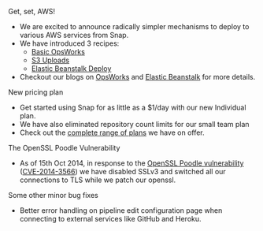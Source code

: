 Get, set, AWS!

* We are excited to announce radically simpler mechanisms to deploy to various AWS services from Snap.
* We have introduced 3 recipes:
  * [Basic OpsWorks](http://docs.snap-ci.com/deployments/aws-deployments/#using-opsworks-to-deploy-to-aws)
  * [S3 Uploads](http://docs.snap-ci.com/deployments/aws-deployments/#using-s3-to-deploy-to-aws)
  * [Elastic Beanstalk Deploy](http://docs.snap-ci.com/deployments/aws-deployments/#using-elastic-beanstalk-to-deploy-to-aws)
* Checkout our blogs on [OpsWorks](http://blog.snap-ci.com/blog/2014/10/15/aws-opsworks/) and [Elastic Beanstalk](http://blog.snap-ci.com/blog/2014/10/17/aws-elastic-beanstalk-revisited/) for more details.

New pricing plan

* Get started using Snap for as little as a $1/day with our new Individual plan.
* We have also eliminated repository count limits for our small team plan
* Check out the [complete range of plans](https://snap-ci.com/plans) we have on offer.

The OpenSSL Poodle Vulnerability

* As of 15th Oct 2014, in response to the [OpenSSL Poodle vulnerability](https://www.openssl.org/~bodo/ssl-poodle.pdf) ([CVE-2014-3566](http://cve.mitre.org/cgi-bin/cvename.cgi?name=CVE-2014-3566)) we have disabled SSLv3 and switched all our connections to TLS while we patch our openssl.

Some other minor bug fixes

* Better error handling on pipeline edit configuration page when connecting to external services like GitHub and Heroku.
